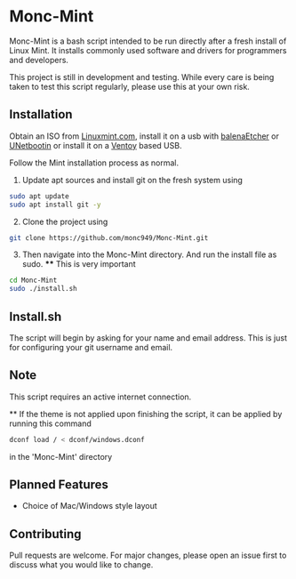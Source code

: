 # Monc-Mint

Monc-Mint is a bash script intended to be run directly after a fresh install of Linux Mint. It installs commonly used software and drivers for programmers and developers.

This project is still in development and testing. While every care is being taken to test this script regularly, please use this at your own risk.

## Installation

Obtain an ISO from [Linuxmint.com](https://linuxmint.com/download.php), install it on a usb with [balenaEtcher](https://www.balena.io/etcher/) or [UNetbootin](https://unetbootin.github.io/) or install it on a [Ventoy](https://www.ventoy.net/en/doc_start.html) based USB.

Follow the Mint installation process as normal.

1. Update apt sources and install git on the fresh system using

```bash
sudo apt update
sudo apt install git -y
```

2. Clone the project using

```bash
git clone https://github.com/monc949/Monc-Mint.git
```

3. Then navigate into the Monc-Mint directory.
   And run the install file as sudo. **\*\*** This is very important

```bash
cd Monc-Mint
sudo ./install.sh
```

## Install.sh

The script will begin by asking for your name and email address. This is just for configuring your git username and email.

## Note

This script requires an active internet connection.

\*\* If the theme is not applied upon finishing the script, it can be applied by running this command 
```bash 
dconf load / < dconf/windows.dconf
```
in the 'Monc-Mint' directory

## Planned Features

- Choice of Mac/Windows style layout

## Contributing

Pull requests are welcome. For major changes, please open an issue first to discuss what you would like to change.
